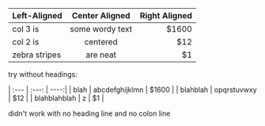 | Left-Aligned  | Center Aligned  | Right Aligned |
| :------------ |:---------------:| -----:|
| col 3 is      | some wordy text | $1600 |
| col 2 is      | centered        |   $12 |
| zebra stripes | are neat        |    $1 |

try without headings:

| :--- | :---: | ----:|
| blah | abcdefghijklmn | $1600 |
| blahblah | opqrstuvwxy |   $12 |
| blahblahblah | z   |    $1 |

didn't work with no heading line and no colon line
